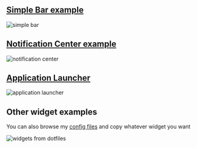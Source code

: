 ## [Simple Bar example](https://github.com/Aylur/ags/tree/main/example/simple-bar)

![simple bar](https://github.com/Aylur/ags/assets/104676705/d5781185-5383-4bae-8f5f-8cbec8e9352a)

## [Notification Center example](https://github.com/Aylur/ags/tree/main/example/notification-center)

![notification center](https://github.com/Aylur/ags/assets/104676705/4320ef98-711e-40db-93cb-0338ade0f68f)

## [Application Launcher](https://github.com/Aylur/ags/tree/main/example/applauncher)

![application launcher](https://github.com/Aylur/ags/assets/104676705/46eabb7c-49b1-4a5b-9e6e-c865d508f041)

## Other widget examples

You can also browse my [config files](https://github.com/Aylur/dotfiles/tree/main/ags) and copy whatever widget you want

![widgets from dotfiles](https://github.com/Aylur/ags/assets/104676705/faf90efd-47ef-4b07-9f5a-91583a872d4e)